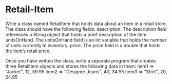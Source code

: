 # Retail-Item

Write a class named RetailItem that holds data about an item in a retail store. The class should have the following fields:
description. The description field references a String object that holds a brief description of the item.
unitsOnHand. The unitsOnHand field is an int variable that holds the number of units currently in inventory.
price. The price field is a double that holds the item’s retail price.

Once you have written the class, write a separate program that creates three RetailItem objects and stores the following data in them:
    item1 => "Jacket", 12, 59.95
    item2 => "Designer Jeans", 40, 34.95
    item3 => "Shirt", 20, 24.95
